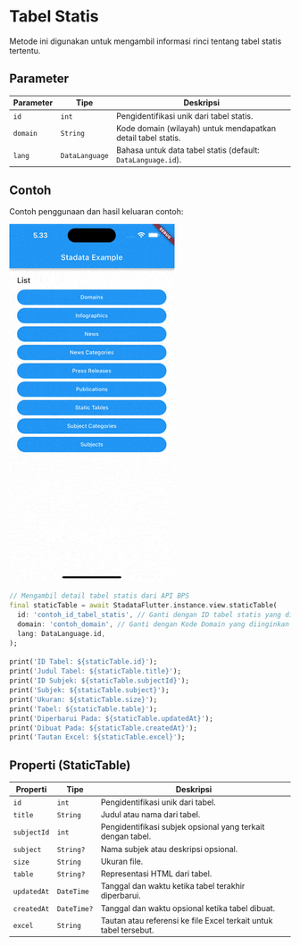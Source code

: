 # Tabel Statis

Metode ini digunakan untuk mengambil informasi rinci tentang tabel statis tertentu.

## Parameter

| Parameter | Tipe           | Deskripsi                                                    |
| --------- | -------------- | ------------------------------------------------------------ |
| `id`      | `int`          | Pengidentifikasi unik dari tabel statis.                     |
| `domain`  | `String`       | Kode domain (wilayah) untuk mendapatkan detail tabel statis. |
| `lang`    | `DataLanguage` | Bahasa untuk data tabel statis (default: `DataLanguage.id`). |

## Contoh

Contoh penggunaan dan hasil keluaran contoh:

![Preview](/gif/static_tables.gif)

```dart
// Mengambil detail tabel statis dari API BPS
final staticTable = await StadataFlutter.instance.view.staticTable(
  id: 'contoh_id_tabel_statis', // Ganti dengan ID tabel statis yang diinginkan
  domain: 'contoh_domain', // Ganti dengan Kode Domain yang diinginkan
  lang: DataLanguage.id,
);

print('ID Tabel: ${staticTable.id}');
print('Judul Tabel: ${staticTable.title}');
print('ID Subjek: ${staticTable.subjectId}');
print('Subjek: ${staticTable.subject}');
print('Ukuran: ${staticTable.size}');
print('Tabel: ${staticTable.table}');
print('Diperbarui Pada: ${staticTable.updatedAt}');
print('Dibuat Pada: ${staticTable.createdAt}');
print('Tautan Excel: ${staticTable.excel}');
```

## Properti (StaticTable)

| Properti    | Tipe        | Deskripsi                                                         |
| ----------- | ----------- | ----------------------------------------------------------------- |
| `id`        | `int`       | Pengidentifikasi unik dari tabel.                                 |
| `title`     | `String`    | Judul atau nama dari tabel.                                       |
| `subjectId` | `int`       | Pengidentifikasi subjek opsional yang terkait dengan tabel.       |
| `subject`   | `String?`   | Nama subjek atau deskripsi opsional.                              |
| `size`      | `String`    | Ukuran file.                                                      |
| `table`     | `String?`   | Representasi HTML dari tabel.                                     |
| `updatedAt` | `DateTime`  | Tanggal dan waktu ketika tabel terakhir diperbarui.               |
| `createdAt` | `DateTime?` | Tanggal dan waktu opsional ketika tabel dibuat.                   |
| `excel`     | `String`    | Tautan atau referensi ke file Excel terkait untuk tabel tersebut. |
